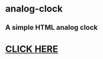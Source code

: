 # analog-clock

## A simple HTML analog clock

# [**CLICK HERE**](https://alstonf.github.io/analog-clock/)
